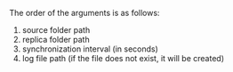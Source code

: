 The order of the arguments is as follows:
1. source folder path
2. replica folder path
3. synchronization interval (in seconds)
4. log file path (if the file does not exist, it will be created)
